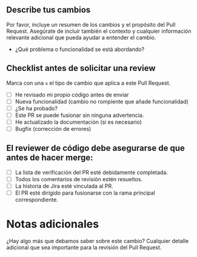 ## Describe tus cambios
Por favor, incluye un resumen de los cambios y el propósito del Pull Request. Asegúrate de incluir también el contexto y cualquier información relevante adicional que pueda ayudar a entender el cambio.

- ¿Qué problema o funcionalidad se está abordando?

## Checklist antes de solicitar una review
Marca con una `x` el tipo de cambio que aplica a este Pull Request.

- [ ] He revisado mi propio código antes de enviar
- [ ] Nueva funcionalidad (cambio no rompiente que añade funcionalidad)
- [ ] ¿Se ha probado?
- [ ] Este PR se puede fusionar sin ninguna advertencia.
- [ ] He actualizado la documentación (si es necesario)
- [ ] Bugfix (corrección de errores)

## El reviewer de código debe asegurarse de que antes de hacer merge:

- [ ] La lista de verificación del PR esté debidamente completada.
- [ ] Todos los comentarios de revisión estén resueltos.
- [ ] La historia de Jira esté vinculada al PR.
- [ ] El PR esté dirigido para fusionarse con la rama principal correspondiente.

# Notas adicionales
¿Hay algo más que debamos saber sobre este cambio? Cualquier detalle adicional que sea importante para la revisión del Pull Request.

